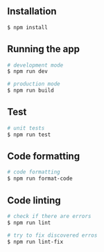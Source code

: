 ## Installation

```bash
$ npm install
```

## Running the app

```bash
# development mode
$ npm run dev

# production mode
$ npm run build
```

## Test

```bash
# unit tests
$ npm run test
```

## Code formatting
```bash
# code formatting
$ npm run format-code
```

## Code linting
```bash
# check if there are errors
$ npm run lint

# try to fix discovered erros
$ npm run lint-fix
```
